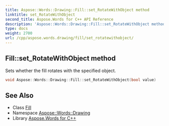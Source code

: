 ```yaml
---
title: Aspose::Words::Drawing::Fill::set_RotateWithObject method
linktitle: set_RotateWithObject
second_title: Aspose.Words for C++ API Reference
description: 'Aspose::Words::Drawing::Fill::set_RotateWithObject method. Sets whether the fill rotates with the specified object in C++.'
type: docs
weight: 2700
url: /cpp/aspose.words.drawing/fill/set_rotatewithobject/
---
```

## Fill::set_RotateWithObject method


Sets whether the fill rotates with the specified object.

```cpp
void Aspose::Words::Drawing::Fill::set_RotateWithObject(bool value)
```

## See Also

* Class [Fill](../)
* Namespace [Aspose::Words::Drawing](../../)
* Library [Aspose.Words for C++](../../../)
